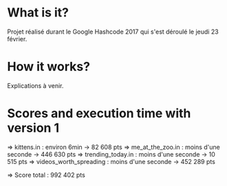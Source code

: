 
# What is it?
 Projet réalisé durant le Google Hashcode 2017 qui s'est déroulé le jeudi 23 février.
 
# How it works?
 Explications à venir.
 
# Scores and execution time with version 1
 => kittens.in : environ 6min -> 82 608 pts
 => me_at_the_zoo.in : moins d'une seconde -> 446 630 pts
 => trending_today.in : moins d'une seconde -> 10 515 pts
 => videos_worth_spreading : moins d'une seconde -> 452 289 pts
 
 => Score total : 992 402 pts